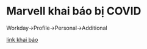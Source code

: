 # Marvell khai báo bị COVID

Workday->Profile->Personal->Additional

[link khai báo](https://www.myworkday.com/marvell/d/inst/1$37/247$22189.htmld#TABINDEX=6&SUBTABINDEX=6)

